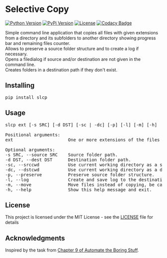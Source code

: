 # Selective Copy
[![Python Version](https://img.shields.io/pypi/pyversions/slcp.svg)](https://www.python.org/downloads/release/python-370/)
[![PyPi Version](https://img.shields.io/pypi/v/slcp.svg)](https://pypi.org/project/slcp/)
[![License](https://img.shields.io/github/license/pltnk/selective_copy.svg)](https://choosealicense.com/licenses/mit/)
[![Codacy Badge](https://api.codacy.com/project/badge/Grade/bdde9d33956642129d82d219328ad5cc)](https://www.codacy.com/app/pltnk/selective_copy?utm_source=github.com&amp;utm_medium=referral&amp;utm_content=pltnk/selective_copy&amp;utm_campaign=Badge_Grade)

Simple command line application that copies all files with given extensions from a directory and its subfolders to another directory showing progress bar and remaining files counter.\
Allows to preserve a source folder structure and to create a log if necessary.\
Opens a filedialog if source and/or destination are not given in the command line.\
Creates folders in a destination path if they don't exist.

## Installing

<pre>
pip install slcp
</pre>

## Usage

<pre>
slcp ext [-s SRC] [-d DST] [-sc | -dc] [-p] [-l] [-m] [-h]

Positional arguments:
ext                     One or more extensions of the files to copy, enter without a dot, separate by spaces.

Optional arguments:
-s SRC, --source SRC    Source folder path.
-d DST, --dest DST      Destination folder path.
-sc, --srccwd           Use current working directory as a source folder.
-dc, --dstcwd           Use current working directory as a destination folder.
-p, --preserve          Preserve source folder structure.
-l, --log               Create and save log to the destination folder.
-m, --move              Move files instead of copying, be careful with this option.
-h, --help              Show this help message and exit.
</pre>

## License

This project is licensed under the MIT License - see the [LICENSE](LICENSE) file for details

## Acknowledgments

Inspired by the task from [Chapter 9 of Automate the Boring Stuff](https://automatetheboringstuff.com/chapter9/).
